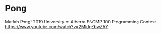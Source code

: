 # Pong
Matlab Pong!
2019 University of Alberta ENCMP 100 Programming Contest
https://www.youtube.com/watch?v=2MldqZbwZ5Y
